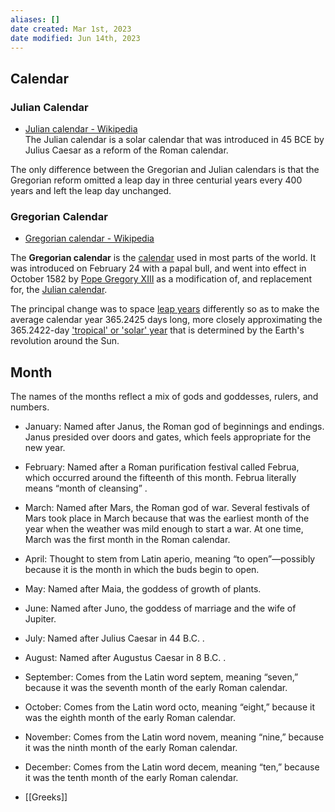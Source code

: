 ```yaml
---
aliases: []
date created: Mar 1st, 2023
date modified: Jun 14th, 2023
---
```


## Calendar

### Julian Calendar
- [Julian calendar - Wikipedia](https://en.wikipedia.org/wiki/Julian_calendar)  
The Julian calendar is a solar calendar that was introduced in 45 BCE by Julius Caesar as a reform of the Roman calendar.

The only difference between the Gregorian and Julian calendars is that the Gregorian reform omitted a leap day in three centurial years every 400 years and left the leap day unchanged.

### Gregorian Calendar
- [Gregorian calendar - Wikipedia](https://en.wikipedia.org/wiki/Gregorian_calendar)

The **Gregorian calendar** is the [calendar](https://en.wikipedia.org/wiki/Calendar "Calendar") used in most parts of the world. It was introduced on February 24 with a papal bull, and went into effect in October 1582 by [Pope Gregory XIII](https://en.wikipedia.org/wiki/Pope_Gregory_XIII "Pope Gregory XIII") as a modification of, and replacement for, the [Julian calendar](https://en.wikipedia.org/wiki/Julian_calendar "Julian calendar").

The principal change was to space [leap years](https://en.wikipedia.org/wiki/Leap_year "Leap year") differently so as to make the average calendar year 365.2425 days long, more closely approximating the 365.2422-day ['tropical' or 'solar' year](https://en.wikipedia.org/wiki/Tropical_year "Tropical year") that is determined by the Earth's revolution around the Sun.

## Month
The names of the months reflect a mix of gods and goddesses, rulers, and numbers.

- January: Named after Janus, the Roman god of beginnings and endings. Janus presided over doors and gates, which feels appropriate for the new year.
- February: Named after a Roman purification festival called Februa, which occurred around the fifteenth of this month. Februa literally means “month of cleansing” .
- March: Named after Mars, the Roman god of war. Several festivals of Mars took place in March because that was the earliest month of the year when the weather was mild enough to start a war. At one time, March was the first month in the Roman calendar.
- April: Thought to stem from Latin aperio, meaning “to open”—possibly because it is the month in which the buds begin to open.
- May: Named after Maia, the goddess of growth of plants.
- June: Named after Juno, the goddess of marriage and the wife of Jupiter.
- July: Named after Julius Caesar in 44 B.C. .
- August: Named after Augustus Caesar in 8 B.C. .
- September: Comes from the Latin word septem, meaning “seven,” because it was the seventh month of the early Roman calendar.
- October: Comes from the Latin word octo, meaning “eight,” because it was the eighth month of the early Roman calendar.
- November: Comes from the Latin word novem, meaning “nine,” because it was the ninth month of the early Roman calendar.
- December: Comes from the Latin word decem, meaning “ten,” because it was the tenth month of the early Roman calendar.

- [[Greeks]]
